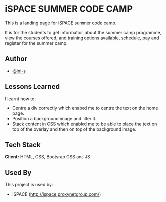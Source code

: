 
# iSPACE SUMMER CODE CAMP 

This is a landing page for iSPACE summer code camp.

It is for the students to get information about the summer camp programme, view the courses offered, and training options available, schedule, pay and register for the summer camp.


## Author

- [@ini-s](https://github.com/ini-s)


## Lessons Learned
I learnt how to:
- Centre a div correctly which enabed me to centre the text on the home page.
- Position a background image and filter it.
- Stack content in CSS which enabled me to be able to place the text on top of the overlay and then on top of the background image.

## Tech Stack

**Client:** HTML, CSS, Bootsrap CSS and JS


## Used By

This project is used by:

- iSPACE (http://ispace.proxynetgroup.com/)
